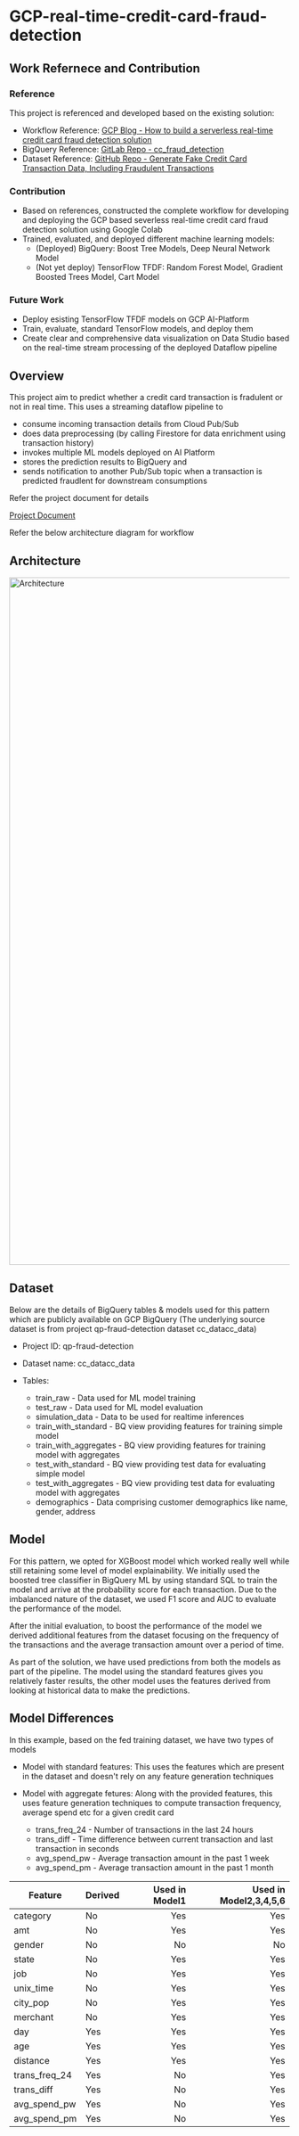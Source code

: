 # GCP-real-time-credit-card-fraud-detection


## Work Refernece and Contribution
### Reference
This project is referenced and developed based on the existing solution:

* Workflow Reference: [GCP Blog - How to build a serverless real-time credit card fraud detection solution](https://cloud.google.com/blog/products/data-analytics/how-to-build-a-fraud-detection-solution)
* BigQuery Reference: [GitLab Repo - cc_fraud_detection](https://cloud.google.com/blog/products/data-analytics/how-to-build-a-fraud-detection-solution)
* Dataset Reference: [GitHub Repo - Generate Fake Credit Card Transaction Data, Including Fraudulent Transactions](https://github.com/namebrandon/Sparkov_Data_Generation)

### Contribution
* Based on references, constructed the complete workflow for developing and deploying the GCP based severless real-time credit card fraud detection solution using Google Colab
* Trained, evaluated, and deployed different machine learning models:
  * (Deployed) BigQuery: Boost Tree Models, Deep Neural Network Model
  * (Not yet deploy) TensorFlow TFDF: Random Forest Model, Gradient Boosted Trees Model, Cart Model

### Future Work
* Deploy esisting TensorFlow TFDF models on GCP AI-Platform
* Train, evaluate, standard TensorFlow models, and deploy them
* Create clear and comprehensive data visualization on Data Studio based on the real-time stream processing of the deployed Dataflow pipeline


## Overview

This project aim to predict whether a credit card transaction is fradulent or not in real time. This uses a streaming dataflow pipeline to

* consume incoming transaction details from Cloud Pub/Sub
* does data preprocessing (by calling Firestore for data enrichment using transaction history)
* invokes multiple ML models deployed on AI Platform
* stores the prediction results to BigQuery and
* sends notification to another Pub/Sub topic when a transaction is predicted fraudlent for downstream consumptions

Refer the project document for details 

[Project Document](report/Project_Document.pdf)

Refer the below architecture diagram for workflow

## Architecture
<img width="1234" alt="Architecture" src="https://user-images.githubusercontent.com/44891450/168407436-1bae4106-682a-4b9d-948e-1cf53e35f9d6.png">

## Dataset

Below are the details of BigQuery tables & models used for this pattern which are publicly available on GCP BigQuery (The underlying source dataset is from project qp-fraud-detection dataset cc_datacc_data)

* Project ID: qp-fraud-detection
* Dataset name: cc_datacc_data
* Tables:

  * train_raw - Data used for ML model training
  * test_raw - Data used for ML model evaluation
  * simulation_data - Data to be used for realtime inferences
  * train_with_standard - BQ view providing features for training simple model
  * train_with_aggregates - BQ view providing features for training model with aggregates
  * test_with_standard - BQ view providing test data for evaluating simple model
  * test_with_aggregates - BQ view providing test data for evaluating model with aggregates
  * demographics - Data comprising customer demographics like name, gender, address

## Model

For this pattern, we opted for XGBoost model which worked really well while still retaining some level of model explainability. We initially used the boosted tree classifier in BigQuery ML by using standard SQL to train the model and arrive at the probability score for each transaction. Due to the imbalanced nature of the dataset, we used F1 score and AUC to evaluate the performance of the model. 

After the initial evaluation, to boost the performance of the model we derived additional features from the dataset focusing on the frequency of the transactions and the average transaction amount over a period of time. 

As part of the solution, we have used predictions from both the models as part of the pipeline. The model using the standard features gives you relatively faster results, the other model uses the features derived from looking at historical data to make the predictions.

## Model Differences

In this example, based on the fed training dataset, we have two types of models

* Model with standard features: This uses the features which are present in the dataset and doesn't rely on any feature generation techniques

* Model with aggregate fetures: Along with the provided features, this uses feature generation techniques to compute transaction frequency, average spend etc for a given credit card
  * trans_freq_24 - Number of transactions in the last 24 hours
  * trans_diff - Time difference between current transaction and last transaction in seconds
  * avg_spend_pw - Average transaction amount in the past 1 week
  * avg_spend_pm - Average transaction amount in the past 1 month

| Feature       | Derived     | Used in Model1 | Used in Model2,3,4,5,6 |
| ------------- |-------------| --------------:| --------------:|
| category      | No          | Yes            | Yes            |
| amt           | No          | Yes            | Yes            |
| gender        | No          | No             | No             |
| state         | No          | Yes            | Yes            |
| job           | No          | Yes            | Yes            |
| unix_time     | No          | Yes            | Yes            |
| city_pop      | No          | Yes            | Yes            |
| merchant      | No          | Yes            | Yes            |
| day           | Yes         | Yes            | Yes            |
| age           | Yes         | Yes            | Yes            |
| distance      | Yes         | Yes            | Yes            |
| trans_freq_24 | Yes         | No             | Yes            |
| trans_diff    | Yes         | No             | Yes            |
| avg_spend_pw  | Yes         | No             | Yes            |
| avg_spend_pm  | Yes         | No             | Yes            |
